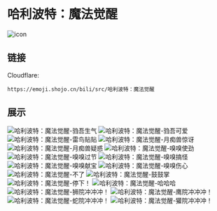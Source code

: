 # 哈利波特：魔法觉醒
![icon](https://emoji.shojo.cn/bili/src/哈利波特：魔法觉醒/icon.png)
## 链接
Cloudflare:
```
https://emoji.shojo.cn/bili/src/哈利波特：魔法觉醒
```
## 展示
![哈利波特：魔法觉醒-驺吾生气](https://emoji.shojo.cn/bili/src/哈利波特：魔法觉醒/哈利波特：魔法觉醒-驺吾生气.png)
![哈利波特：魔法觉醒-驺吾可爱](https://emoji.shojo.cn/bili/src/哈利波特：魔法觉醒/哈利波特：魔法觉醒-驺吾可爱.png)
![哈利波特：魔法觉醒-雷鸟贴贴](https://emoji.shojo.cn/bili/src/哈利波特：魔法觉醒/哈利波特：魔法觉醒-雷鸟贴贴.png)
![哈利波特：魔法觉醒-月痴兽惊讶](https://emoji.shojo.cn/bili/src/哈利波特：魔法觉醒/哈利波特：魔法觉醒-月痴兽惊讶.png)
![哈利波特：魔法觉醒-月痴兽疑惑](https://emoji.shojo.cn/bili/src/哈利波特：魔法觉醒/哈利波特：魔法觉醒-月痴兽疑惑.png)
![哈利波特：魔法觉醒-嗅嗅使劲](https://emoji.shojo.cn/bili/src/哈利波特：魔法觉醒/哈利波特：魔法觉醒-嗅嗅使劲.png)
![哈利波特：魔法觉醒-嗅嗅过节](https://emoji.shojo.cn/bili/src/哈利波特：魔法觉醒/哈利波特：魔法觉醒-嗅嗅过节.png)
![哈利波特：魔法觉醒-嗅嗅搞怪](https://emoji.shojo.cn/bili/src/哈利波特：魔法觉醒/哈利波特：魔法觉醒-嗅嗅搞怪.png)
![哈利波特：魔法觉醒-嗅嗅献宝](https://emoji.shojo.cn/bili/src/哈利波特：魔法觉醒/哈利波特：魔法觉醒-嗅嗅献宝.png)
![哈利波特：魔法觉醒-嗅嗅伤心](https://emoji.shojo.cn/bili/src/哈利波特：魔法觉醒/哈利波特：魔法觉醒-嗅嗅伤心.png)
![哈利波特：魔法觉醒-不了](https://emoji.shojo.cn/bili/src/哈利波特：魔法觉醒/哈利波特：魔法觉醒-不了.png)
![哈利波特：魔法觉醒-鼓鼓掌](https://emoji.shojo.cn/bili/src/哈利波特：魔法觉醒/哈利波特：魔法觉醒-鼓鼓掌.png)
![哈利波特：魔法觉醒-停下！](https://emoji.shojo.cn/bili/src/哈利波特：魔法觉醒/哈利波特：魔法觉醒-停下！.png)
![哈利波特：魔法觉醒-哈哈哈](https://emoji.shojo.cn/bili/src/哈利波特：魔法觉醒/哈利波特：魔法觉醒-哈哈哈.png)
![哈利波特：魔法觉醒-狮院冲冲冲！](https://emoji.shojo.cn/bili/src/哈利波特：魔法觉醒/哈利波特：魔法觉醒-狮院冲冲冲！.png)
![哈利波特：魔法觉醒-鹰院冲冲冲！](https://emoji.shojo.cn/bili/src/哈利波特：魔法觉醒/哈利波特：魔法觉醒-鹰院冲冲冲！.png)
![哈利波特：魔法觉醒-蛇院冲冲冲！](https://emoji.shojo.cn/bili/src/哈利波特：魔法觉醒/哈利波特：魔法觉醒-蛇院冲冲冲！.png)
![哈利波特：魔法觉醒-獾院冲冲冲！](https://emoji.shojo.cn/bili/src/哈利波特：魔法觉醒/哈利波特：魔法觉醒-獾院冲冲冲！.png)
